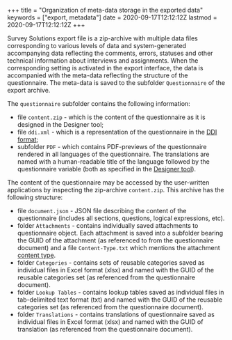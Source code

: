 +++
title = "Organization of meta-data storage in the exported data"
keywords = ["export, metadata"]
date = 2020-09-17T12:12:12Z
lastmod = 2020-09-17T12:12:12Z
+++

Survey Solutions export file is a zip-archive with multiple data files corresponding to various levels of data and system-generated accompanying data reflecting the comments, errors, statuses and other technical information about interviews and assignments. When the corresponding setting is activated in the export interface, the data is accompanied with the meta-data reflecting the structure of the questionnaire. The meta-data is saved to the subfolder `Questionnaire` of the export archive.

The `questionnaire` subfolder contains the following information:
- file `content.zip` - which is the content of the questionnaire as it is designed in the Designer tool;
- file `ddi.xml` - which is a representation of the questionnaire in the [DDI format](https://en.wikipedia.org/wiki/Data_Documentation_Initiative);
- subfolder `PDF` - which contains PDF-previews of the questionnaire rendered in all languages of the questionnaire. The translations are named with a human-readable title of the language followed by the questionnaire variable (both as specified in the [Designer tool](/questionnaire-designer/)).

The content of the questionnaire may be accessed by the user-written applications by inspecting the zip-archive `content.zip`. This archive has the following structure:
- file `document.json` - JSON file describing the content of the questionnaire (includes all sections, questions, logical expressions, etc).
- folder `Attachments` - contains individually saved attachments to questionnaire object. Each attachment is saved into a subfolder bearing the GUID of the attachment (as referenced to from the questionnaire document) and a file `Content-Type.txt` which mentions the attachment [content type](https://en.wikipedia.org/wiki/Media_type).
- folder `Categories` - contains sets of reusable categories saved as individual files in Excel format (xlsx) and named with the GUID of the reusable categories set (as referenced from the questionnaire document).
- folder `Lookup Tables` - contains lookup tables saved as individual files in tab-delimited text format (txt) and named with the GUID of the reusable categories set (as referenced from the questionnaire document).
- folder `Translations` - contains translations of questionnaire saved as individual files in Excel format (xlsx) and named with the GUID of translation (as referenced from the questionnaire document).

